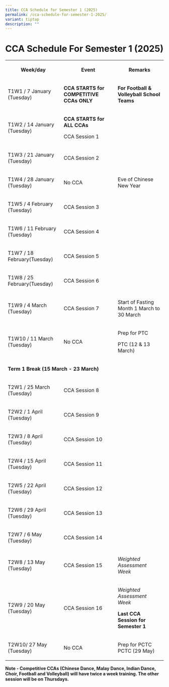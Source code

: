 ```yaml
---
title: CCA Schedule for Semester 1 (2025)
permalink: /cca-schedule-for-semester-1-2025/
variant: tiptap
description: ""
---
```

<h1>CCA Schedule For Semester 1 (2025)</h1>
<table style="minWidth: 75px">
<colgroup>
<col>
<col>
<col>
</colgroup>
<tbody>
<tr>
<th rowspan="1" colspan="1">
<p>Week/day</p>
</th>
<th rowspan="1" colspan="1">
<p>Event</p>
</th>
<th rowspan="1" colspan="1">
<p>Remarks</p>
</th>
</tr>
<tr>
<td rowspan="1" colspan="1">
<p>T1W1 / 7 January (Tuesday)</p>
</td>
<td rowspan="1" colspan="1">
<p><strong>CCA STARTS for COMPETITIVE CCAs ONLY</strong>
</p>
</td>
<td rowspan="1" colspan="1">
<p><strong>For Football &amp; Volleyball School Teams</strong>
</p>
</td>
</tr>
<tr>
<td rowspan="1" colspan="1">
<p>T1W2 / 14 January (Tuesday)</p>
</td>
<td rowspan="1" colspan="1">
<p><strong>CCA STARTS for ALL CCAs</strong>
</p>
<p>CCA Session 1</p>
</td>
<td rowspan="1" colspan="1">
<p></p>
</td>
</tr>
<tr>
<td rowspan="1" colspan="1">
<p>T1W3 / 21 January (Tuesday)</p>
</td>
<td rowspan="1" colspan="1">
<p>CCA Session 2</p>
</td>
<td rowspan="1" colspan="1">
<p></p>
</td>
</tr>
<tr>
<td rowspan="1" colspan="1">
<p>T1W4 / 28 January (Tuesday)</p>
</td>
<td rowspan="1" colspan="1">
<p>No CCA</p>
</td>
<td rowspan="1" colspan="1">
<p>Eve of Chinese New Year</p>
</td>
</tr>
<tr>
<td rowspan="1" colspan="1">
<p>T1W5 / 4 February (Tuesday)</p>
</td>
<td rowspan="1" colspan="1">
<p>CCA Session 3</p>
</td>
<td rowspan="1" colspan="1">
<p></p>
</td>
</tr>
<tr>
<td rowspan="1" colspan="1">
<p>T1W6 / 11 February (Tuesday)</p>
</td>
<td rowspan="1" colspan="1">
<p>CCA Session 4</p>
</td>
<td rowspan="1" colspan="1">
<p></p>
</td>
</tr>
<tr>
<td rowspan="1" colspan="1">
<p>T1W7 / 18 February(Tuesday)</p>
</td>
<td rowspan="1" colspan="1">
<p>CCA Session 5</p>
</td>
<td rowspan="1" colspan="1">
<p></p>
</td>
</tr>
<tr>
<td rowspan="1" colspan="1">
<p>T1W8 / 25 February(Tuesday)</p>
</td>
<td rowspan="1" colspan="1">
<p>CCA Session 6</p>
</td>
<td rowspan="1" colspan="1">
<p></p>
</td>
</tr>
<tr>
<td rowspan="1" colspan="1">
<p>T1W9 / 4 March (Tuesday)</p>
</td>
<td rowspan="1" colspan="1">
<p>CCA Session 7</p>
</td>
<td rowspan="1" colspan="1">
<p>Start of Fasting Month 1 March to 30 March</p>
</td>
</tr>
<tr>
<td rowspan="1" colspan="1">
<p>T1W10 / 11 March (Tuesday)</p>
</td>
<td rowspan="1" colspan="1">
<p>No CCA</p>
</td>
<td rowspan="1" colspan="1">
<p>Prep for PTC</p>
<p>PTC (12 &amp; 13 March)</p>
</td>
</tr>
<tr>
<td rowspan="1" colspan="3">
<p> <strong>Term 1 Break (15 March - 23 March)</strong>
</p>
</td>
</tr>
<tr>
<td rowspan="1" colspan="1">
<p>T2W1 / 25 March (Tuesday)</p>
</td>
<td rowspan="1" colspan="1">
<p>CCA Session 8</p>
</td>
<td rowspan="1" colspan="1">
<p></p>
</td>
</tr>
<tr>
<td rowspan="1" colspan="1">
<p>T2W2 / 1 April (Tuesday)</p>
</td>
<td rowspan="1" colspan="1">
<p>CCA Session 9</p>
</td>
<td rowspan="1" colspan="1">
<p></p>
</td>
</tr>
<tr>
<td rowspan="1" colspan="1">
<p>T2W3 / 8 April (Tuesday)</p>
</td>
<td rowspan="1" colspan="1">
<p>CCA Session 10</p>
</td>
<td rowspan="1" colspan="1">
<p></p>
</td>
</tr>
<tr>
<td rowspan="1" colspan="1">
<p>T2W4 / 15 April (Tuesday)</p>
</td>
<td rowspan="1" colspan="1">
<p>CCA Session 11</p>
</td>
<td rowspan="1" colspan="1">
<p></p>
</td>
</tr>
<tr>
<td rowspan="1" colspan="1">
<p>T2W5 / 22 April (Tuesday)</p>
</td>
<td rowspan="1" colspan="1">
<p>CCA Session 12</p>
</td>
<td rowspan="1" colspan="1">
<p></p>
</td>
</tr>
<tr>
<td rowspan="1" colspan="1">
<p>T2W6 / 29 April (Tuesday)</p>
</td>
<td rowspan="1" colspan="1">
<p>CCA Session 13</p>
</td>
<td rowspan="1" colspan="1">
<p></p>
</td>
</tr>
<tr>
<td rowspan="1" colspan="1">
<p>T2W7 / 6 May (Tuesday)</p>
</td>
<td rowspan="1" colspan="1">
<p>CCA Session 14</p>
</td>
<td rowspan="1" colspan="1">
<p></p>
</td>
</tr>
<tr>
<td rowspan="1" colspan="1">
<p>T2W8 / 13 May (Tuesday)</p>
</td>
<td rowspan="1" colspan="1">
<p>CCA Session 15</p>
</td>
<td rowspan="1" colspan="1">
<p><em>Weighted Assessment Week</em>
</p>
</td>
</tr>
<tr>
<td rowspan="1" colspan="1">
<p>T2W9 / 20 May (Tuesday)</p>
</td>
<td rowspan="1" colspan="1">
<p>CCA Session 16</p>
</td>
<td rowspan="1" colspan="1">
<p><em>Weighted Assessment Week</em>
</p>
<p><strong>Last CCA Session for Semester 1</strong>
</p>
</td>
</tr>
<tr>
<td rowspan="1" colspan="1">
<p>T2W10/ 27 May (Tuesday)</p>
</td>
<td rowspan="1" colspan="1">
<p>No CCA</p>
</td>
<td rowspan="1" colspan="1">
<p>Prep for PCTC PCTC (29 May)</p>
</td>
</tr>
</tbody>
</table>
<p><strong>Note - Competitive CCAs (Chinese Dance, Malay Dance, Indian Dance, Choir, Football and Volleyball) will have twice a week training. The other session will be on Thursdays.</strong>
</p>